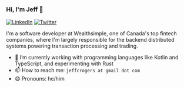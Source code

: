 ### Hi, I'm Jeff 👋

[![LinkedIn](https://img.shields.io/badge/linkedin-%230077B5.svg?&style=for-the-badge&logo=linkedin&logoColor=white)](https://www.linkedin.com/in/digitaljeff) [![Twitter](https://img.shields.io/badge/twitter-%231DA1F2.svg?&style=for-the-badge&logo=twitter&logoColor=white)](https://twitter.com/jrogers)

I'm a software developer at Wealthsimple, one of Canada's top fintech companies, where I'm largely responsible for the backend distributed systems powering transaction processing and trading.

- 🌱 I’m currently working with programming languages like Kotlin and TypeScript, and experimenting with Rust
- 📫 How to reach me: `jeffcrogers at gmail dot com`
- 😄 Pronouns: he/him
